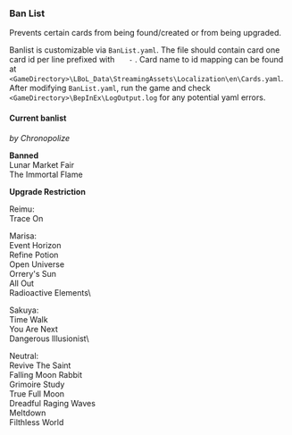 ### Ban List

Prevents certain cards from being found/created or from being upgraded.

Banlist is customizable via `BanList.yaml`. The file should contain card one card id per line prefixed with `    - ` . Card name to id mapping can be found at `<GameDirectory>\LBoL_Data\StreamingAssets\Localization\en\Cards.yaml`. After modifying `BanList.yaml`, run the game and check `<GameDirectory>\BepInEx\LogOutput.log` for any potential yaml errors.

#### Current banlist
_by Chronopolize_

__Banned__ \
Lunar Market Fair \
The Immortal Flame

__Upgrade Restriction__

Reimu: \
Trace On

Marisa:\
Event Horizon\
Refine Potion\
Open Universe\
Orrery's Sun\
All Out\
Radioactive Elements\

Sakuya:\
Time Walk\
You Are Next\
Dangerous Illusionist\

Neutral:\
Revive The Saint\
Falling Moon Rabbit\
Grimoire Study\
True Full Moon\
Dreadful Raging Waves\
Meltdown\
Filthless World